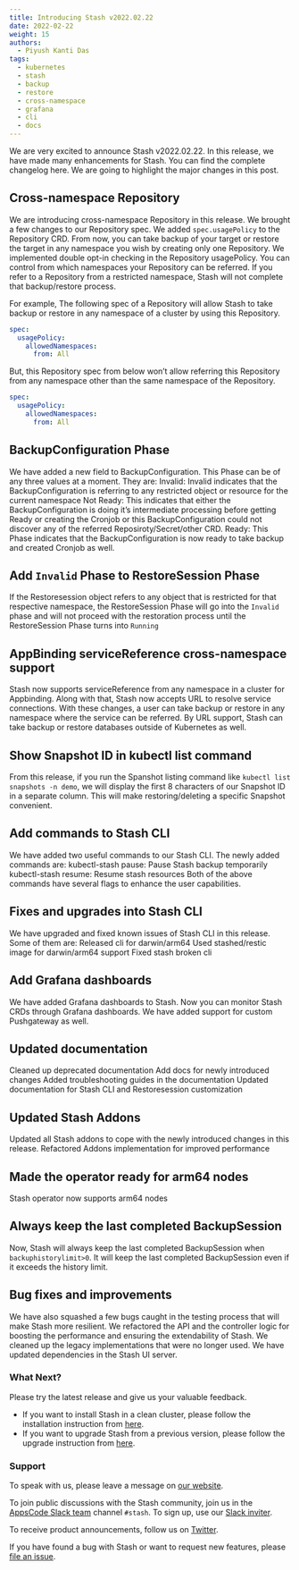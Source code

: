 ```yaml
---
title: Introducing Stash v2022.02.22
date: 2022-02-22
weight: 15
authors:
  - Piyush Kanti Das
tags:
  - kubernetes
  - stash
  - backup
  - restore
  - cross-namespace
  - grafana
  - cli
  - docs
---
```

We are very excited to announce Stash v2022.02.22. In this release, we have made many enhancements for Stash. You can find the complete changelog here. We are going to highlight the major changes in this post.

## Cross-namespace Repository
We are introducing cross-namespace Repository in this release. We brought a few changes to our Repository spec. We added `spec.usagePolicy` to the Repository CRD.  From now, you can take backup of your target or restore the target in any namespace you wish by creating only one Repository. We implemented double opt-in checking in the Repository usagePolicy. You can control from which namespaces your Repository can be referred. If you refer to a Repository from a restricted namespace, Stash will not complete that backup/restore process.

For example,
The following spec of a Repository will allow Stash to take backup or restore in any namespace of a cluster by using this Repository. 
```yaml
spec:
  usagePolicy:
    allowedNamespaces:
      from: All
```
But, this Repository spec from below won’t allow referring this Repository from any namespace other than the same namespace of the Repository. 
```yaml
spec:
  usagePolicy:
    allowedNamespaces:
      from: All
```

## BackupConfiguration Phase
We have added a new field to BackupConfiguration. This Phase can be of any three values at a moment. They are:
Invalid: Invalid indicates that the BackupConfiguration is referring to any restricted object or resource for the current namespace
Not Ready: This indicates that either the BackupConfiguration is doing it’s intermediate processing before getting Ready or creating the Cronjob or this BackupConfiguration could not discover any of the referred Reposiroty/Secret/other CRD.
Ready: This Phase indicates that the BackupConfiguration is now ready to take backup and created Cronjob as well.


## Add `Invalid` Phase to RestoreSession Phase
If the Restoresession object refers to any object that is restricted for that respective namespace, the RestoreSession Phase will go into the `Invalid` phase and will not proceed with the restoration process until the RestoreSession Phase turns into `Running` 

## AppBinding serviceReference cross-namespace support 
Stash now supports serviceReference from any namespace in a cluster for Appbinding. Along with that, Stash now accepts URL to resolve service connections. With these changes, a user can take backup or restore in any namespace where the service can be referred. By URL support, Stash can take backup or restore databases outside of Kubernetes as well.

## Show Snapshot ID in kubectl list command
From this release, if you run the Spanshot listing command like `kubectl list snapshots -n demo`,  we will display the first 8 characters of our Snapshot ID in a separate column. This will make restoring/deleting a specific Snapshot convenient. 

## Add commands to Stash CLI
We have added two useful commands to our Stash CLI. The newly added commands are:
kubectl-stash pause: Pause Stash backup temporarily
kubectl-stash resume: Resume stash resources
Both of the above commands have several flags to enhance the user capabilities. 

## Fixes and upgrades into Stash CLI
We have upgraded and fixed known issues of Stash CLI in this release. Some of them are:
Released cli for darwin/arm64
Used stashed/restic image for darwin/arm64 support
Fixed stash broken cli 


## Add Grafana dashboards
We have added Grafana dashboards to Stash. Now you can monitor Stash CRDs through Grafana dashboards. We have added support for custom Pushgateway as well. 


## Updated documentation
Cleaned up deprecated documentation
Add docs for newly introduced changes
Added troubleshooting guides in the documentation
Updated documentation for Stash CLI and Restoresession customization

## Updated Stash Addons
Updated all Stash addons to cope with the newly introduced changes in this release. 
Refactored Addons implementation for improved performance

## Made the operator ready for arm64 nodes
Stash operator now supports arm64 nodes 

## Always keep the last completed BackupSession
Now, Stash will always keep the last completed BackupSession  when `backuphistorylimit>0`. It will keep the last completed BackupSession even if it exceeds the history limit. 

## Bug fixes and improvements
We have also squashed a few bugs caught in the testing process that will make Stash more resilient. We refactored the API and the controller logic for boosting the performance and ensuring the extendability of Stash. We cleaned up the legacy implementations that were no longer used.  We have updated dependencies in the Stash UI server.

### What Next?

Please try the latest release and give us your valuable feedback.

- If you want to install Stash in a clean cluster, please follow the installation instruction from [here](https://stash.run/docs/v2022.02.22/setup/).
- If you want to upgrade Stash from a previous version, please follow the upgrade instruction from [here](https://stash.run/docs/v2022.02.22/setup/upgrade/).

### Support

To speak with us, please leave a message on [our website](https://appscode.com/contact/).

To join public discussions with the Stash community, join us in the [AppsCode Slack team](https://appscode.slack.com/messages/C8NCX6N23/details/) channel `#stash`. To sign up, use our [Slack inviter](https://slack.appscode.com/).

To receive product announcements, follow us on [Twitter](https://twitter.com/KubeStash).

If you have found a bug with Stash or want to request new features, please [file an issue](https://github.com/stashed/project/issues/new).
